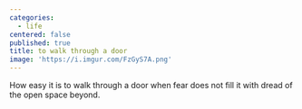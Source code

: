 ```yaml
---
categories:
  - life
centered: false
published: true
title: to walk through a door
image: 'https://i.imgur.com/FzGyS7A.png'
---
```

How easy it is
to walk through a door
when fear does not fill it
with dread 
of the open space
beyond.

